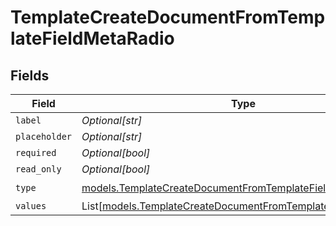 # TemplateCreateDocumentFromTemplateFieldMetaRadio


## Fields

| Field                                                                                                                            | Type                                                                                                                             | Required                                                                                                                         | Description                                                                                                                      |
| -------------------------------------------------------------------------------------------------------------------------------- | -------------------------------------------------------------------------------------------------------------------------------- | -------------------------------------------------------------------------------------------------------------------------------- | -------------------------------------------------------------------------------------------------------------------------------- |
| `label`                                                                                                                          | *Optional[str]*                                                                                                                  | :heavy_minus_sign:                                                                                                               | N/A                                                                                                                              |
| `placeholder`                                                                                                                    | *Optional[str]*                                                                                                                  | :heavy_minus_sign:                                                                                                               | N/A                                                                                                                              |
| `required`                                                                                                                       | *Optional[bool]*                                                                                                                 | :heavy_minus_sign:                                                                                                               | N/A                                                                                                                              |
| `read_only`                                                                                                                      | *Optional[bool]*                                                                                                                 | :heavy_minus_sign:                                                                                                               | N/A                                                                                                                              |
| `type`                                                                                                                           | [models.TemplateCreateDocumentFromTemplateFieldMetaTypeRadio](../models/templatecreatedocumentfromtemplatefieldmetatyperadio.md) | :heavy_check_mark:                                                                                                               | N/A                                                                                                                              |
| `values`                                                                                                                         | List[[models.TemplateCreateDocumentFromTemplateValue1](../models/templatecreatedocumentfromtemplatevalue1.md)]                   | :heavy_minus_sign:                                                                                                               | N/A                                                                                                                              |